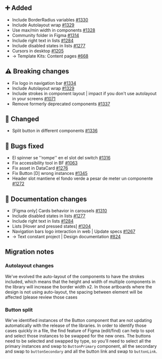 ## ➕ Added

- Include BorderRadius variables [#1330](https://github.com/Telefonica/mistica-design/issues/1330)
- Include Autolayout wrap [#1329](https://github.com/Telefonica/mistica-design/issues/1329)
- Use max/min width in components [#1328](https://github.com/Telefonica/mistica-design/issues/1328)
- Community folder in Figma [#1314](https://github.com/Telefonica/mistica-design/issues/1314)
- Include right text in lists [#1284](https://github.com/Telefonica/mistica-design/issues/1284)
- Include disabled states in lists [#1277](https://github.com/Telefonica/mistica-design/issues/1277)
- Cursors in desktop [#1205](https://github.com/Telefonica/mistica-design/issues/1205)
- → Template Kits: Content pages [#668](https://github.com/Telefonica/mistica-design/issues/668)

## ⚠️ Breaking changes

- Fix logo in navigation bar [#1334](https://github.com/Telefonica/mistica-design/issues/1334)
- Include Autolayout wrap [#1329](https://github.com/Telefonica/mistica-design/issues/1329)
- Include strokes in component layout | impact if you don't use autolayout in your screens [#1071](https://github.com/Telefonica/mistica-design/issues/1071)
- Remove formerly deprecated components [#1337](https://github.com/Telefonica/mistica-design/issues/1337)

## 🔄 Changed

- Split button in different components [#1336](https://github.com/Telefonica/mistica-design/issues/1336)

## 🐞 Bugs fixed

- El spinner se ''rompe'' en el slot del switch [#1316](https://github.com/Telefonica/mistica-design/issues/1316)
- Fix accessibility tool in BF [#1063](https://github.com/Telefonica/mistica-design/issues/1063)
- Fix asset in DataCard [#1276](https://github.com/Telefonica/mistica-design/issues/1276)
- Fix Button [D] wrong instances [#1345](https://github.com/Telefonica/mistica-design/issues/1345)
- Header slot mantiene el fondo verde a pesar de meter un componente  [#1272](https://github.com/Telefonica/mistica-design/issues/1272)

## 📒 Documentation changes

- [Figma only] Cards behavior in carousels [#1310](https://github.com/Telefonica/mistica-design/issues/1310)
- Include disabled states in lists [#1277](https://github.com/Telefonica/mistica-design/issues/1277)
- Include right text in lists [#1284](https://github.com/Telefonica/mistica-design/issues/1284)
- Lists [Hover and pressed states] [#1204](https://github.com/Telefonica/mistica-design/issues/1204)
- Navigation bars logo interaction in web | Update specs [#1267](https://github.com/Telefonica/mistica-design/issues/1267)
- → Text constant project | Design documentation [#824](https://github.com/Telefonica/mistica-design/issues/824)


## Migration notes

### Autolayout changes

We've evolved the auto-layout of the components to have the strokes included, which means that the height and width of multiple components in the library will increase the border width x2. In those artboards where the design is not using auto-layout, the spacing between element will be affected (please review those cases

### Button split

We've identified instances of the Button component that are not updating automatically with the release of the libraries. In order to identify those cases quickly in a file, the find feature of Figma (edit/find) can help to spot and select those instances to be swapped for the new ones. The buttons need to be selected and swapped by type, so you'll need to select all the primary instances and swap to `ButtonPrimary` component, all the secondary and swap to `buttonSecondary` and all the button link and swap to `buttonLink`.
